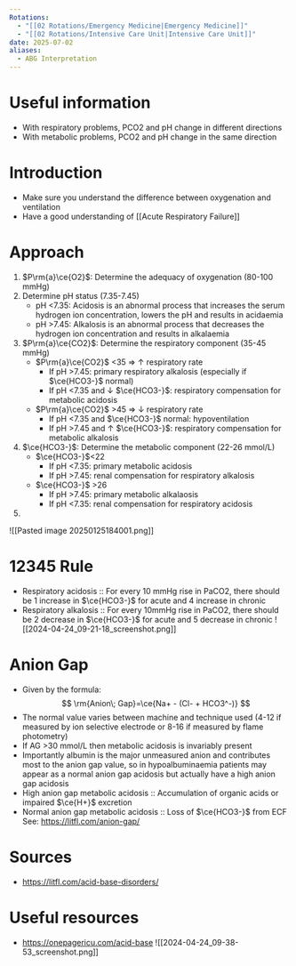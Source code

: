 ```yaml
---
Rotations:
  - "[[02 Rotations/Emergency Medicine|Emergency Medicine]]"
  - "[[02 Rotations/Intensive Care Unit|Intensive Care Unit]]"
date: 2025-07-02
aliases:
  - ABG Interpretation
---
```

# Useful information
- With respiratory problems, PCO2 and pH change in different directions
- With metabolic problems, PCO2 and pH change in the same direction

# Introduction
- Make sure you understand the difference between oxygenation and ventilation
- Have a good understanding of [[Acute Respiratory Failure]]
# Approach
1. $P\rm{a}\ce{O2}$: Determine the adequacy of oxygenation (80-100 mmHg)
2. Determine pH status (7.35-7.45)
	- pH <7.35: Acidosis is an abnormal process that increases the serum hydrogen ion concentration, lowers the pH and results in acidaemia
	 - pH >7.45: Alkalosis is an abnormal process that decreases the hydrogen ion concentration and results in alkalaemia
1. $P\rm{a}\ce{CO2}$: Determine the respiratory component (35-45 mmHg)
	  - $P\rm{a}\ce{CO2}$ <35 ⇒ ↑ respiratory rate
		+ If pH >7.45: primary respiratory alkalosis (especially if $\ce{HCO3-}$ normal)
		+ If pH <7.35 and ↓ $\ce{HCO3-}$: respiratory compensation for metabolic acidosis
	- $P\rm{a}\ce{CO2}$ >45 ⇒ ↓ respiratory rate
	     + If pH <7.35 and $\ce{HCO3-}$ normal: hypoventilation
	     + If pH >7.45 and ↑ $\ce{HCO3-}$: respiratory compensation for metabolic alkalosis
1. $\ce{HCO3-}$: Determine the metabolic component (22-26 mmol/L)
	- $\ce{HCO3-}$<22
		- If pH <7.35: primary metabolic acidosis
		- If pH >7.45: renal compensation for respiratory alkalosis
	- $\ce{HCO3-}$ >26
		- If pH >7.45: primary metabolic alkalaosis
		- If pH <7.35: renal compensation for respiratory acidosis
2. 

![[Pasted image 20250125184001.png]]
# 12345 Rule
- Respiratory acidosis :: For every 10 mmHg rise in PaCO2, there should be 1 increase in $\ce{HCO3-}$ for acute and 4 increase in chronic
- Respiratory alkalosis :: For every 10mmHg rise in PaCO2, there should be 2 decrease in $\ce{HCO3-}$ for acute and 5 decrease in chronic
![[2024-04-24_09-21-18_screenshot.png]]
# Anion Gap
- Given by the formula:
$$
\rm{Anion\; Gap}=\ce{Na+ - (Cl- + HCO3^-)}
$$
- The normal value varies between machine and technique used (4-12 if measured by ion selective electrode or 8-16 if measured by flame photometry)
- If AG >30 mmol/L then metabolic acidosis is invariably present
- Importantly albumin is the major unmeasured anion and contributes most to the anion gap value, so in hypoalbuminaemia patients may appear as a normal anion gap acidosis but actually have a high anion gap acidosis
- High anion gap metabolic acidosis :: Accumulation of organic acids or impaired $\ce{H+}$ excretion
- Normal anion gap metabolic acidosis :: Loss of $\ce{HCO3-}$ from ECF
See: https://litfl.com/anion-gap/
# Sources
- https://litfl.com/acid-base-disorders/
# Useful resources
- https://onepagericu.com/acid-base
![[2024-04-24_09-38-53_screenshot.png]]